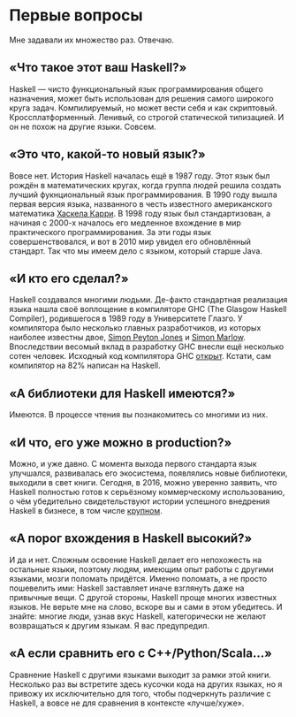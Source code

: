 # Первые вопросы

Мне задавали их множество раз. Отвечаю.

## &laquo;Что такое этот ваш Haskell?&raquo;

Haskell &mdash; чисто функциональный язык программирования общего назначения, может быть использован для решения самого широкого круга задач. Компилируемый, но может вести себя и как скриптовый. Кроссплатформенный. Ленивый, со строгой статической типизацией. И он не похож на другие языки. Совсем.

## &laquo;Это что, какой-то новый язык?&raquo;

Вовсе нет. История Haskell началась ещё в 1987 году. Этот язык был рождён в математических кругах, когда группа людей решила создать лучший фукнциональный язык программирования. В 1990 году вышла первая версия языка, названного в честь известного американского математика [Хаскела Карри](https://en.wikipedia.org/wiki/Haskell_Curry). В 1998 году язык был стандартизован, а начиная с 2000-х началось его медленное вхождение в мир практического программирования. За эти годы язык совершенствовался, и вот в 2010 мир увидел его обновлённый стандарт. Так что мы имеем дело с языком, который старше Java.

## &laquo;И кто его сделал?&raquo;

Haskell создавался многими людьми. Де-факто стандартная реализация языка нашла своё воплощение в компиляторе GHC (The Glasgow Haskell Compiler), родившегося в 1989 году в Университете Глазго. У компилятора было несколько главных разработчиков, из которых наиболее известны двое, [Simon Peyton Jones](http://research.microsoft.com/en-us/people/simonpj/) и [Simon Marlow](http://community.haskell.org/~simonmar/). Впоследствии весомый вклад в разработку GHC внесли ещё несколько сотен человек. Исходный код компилятора GHC [открыт](https://github.com/ghc). Кстати, сам компилятор на 82% написан на Haskell.

## &laquo;А библиотеки для Haskell имеются?&raquo;

Имеются. В процессе чтения вы познакомитесь со многими из них.

## &laquo;И что, его уже можно в production?&raquo;

Можно, и уже давно. С момента выхода первого стандарта язык улучшался, развивалась его экосистема, появлялись новые библиотеки, выходили в свет книги. Сегодня, в 2016, можно уверенно заявить, что Haskell полностью готов к серьёзному коммерческому использованию, о чём убедительно свидетельствуют истории успешного внедрения Haskell в бизнесе, в том числе [крупном](http://dshevchenko.biz/hs-research/Haskell-in-the-Large.pdf).

## &laquo;А порог вхождения в Haskell высокий?&raquo;

И да и нет. Сложным освоение Haskell делает его непохожесть на остальные языки, поэтому людям, имеющим опыт работы с другими языками, мозги поломать придётся. Именно поломать, а не просто пошевелить ими: Haskell заставляет иначе взглянуть даже на привычные вещи. С другой стороны, Haskell проще многих известных языков. Не верьте мне на слово, вскоре вы и сами в этом убедитесь. И знайте: многие люди, узнав вкус Haskell, категорически не желают возвращаться к другим языкам. Я вас предупредил.

## &laquo;А если сравнить его с C++/Python/Scala&hellip;&raquo;

Сравнение Haskell с другими языками выходит за рамки этой книги. Несколько раз вы встретите здесь кусочки кода на других языках, но я привожу их исключительно для того, чтобы подчеркнуть различие с Haskell, а вовсе не для сравнения в контексте &laquo;лучше/хуже&raquo;.

